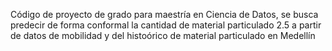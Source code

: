 Código de proyecto de grado para maestría en Ciencia de Datos, se busca predecir de forma conformal la cantidad de material particulado 2.5 a partir de datos de mobilidad y del histoórico de material particulado en Medellín
